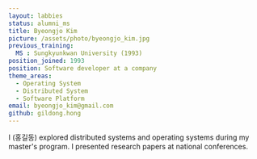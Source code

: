 ```yaml
---
layout: labbies
status: alumni_ms
title: Byeongjo Kim
picture: /assets/photo/byeongjo_kim.jpg
previous_training:
  MS : Sungkyunkwan University (1993)
position_joined: 1993
position: Software developer at a company
theme_areas:
  - Operating System
  - Distributed System
  - Software Platform
email: byeongjo_kim@gmail.com
github: gildong.hong
---
```


I (홍길동) explored distributed systems and operating systems during my master's program. I presented research papers at national conferences.